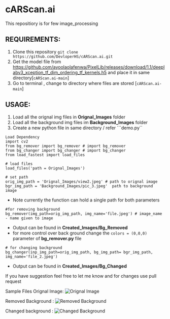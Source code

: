 # cARScan.ai
This repositiory  is for few image_processing


REQUIREMENTS:
---------------------------------------------------------
1. Clone this repository 
 ``` git clone https://github.com/DevloperHS/cARScan.ai.git ```
2. Get the model file from https://github.com/ayoolaolafenwa/PixelLib/releases/download/1.1/deeplabv3_xception_tf_dim_ordering_tf_kernels.h5
  and place it in same directory[```cARScan.ai-main```] 
3. Go to terminal , change to directory where files are stored [```cARScan.ai-main```] 

USAGE:
-----------------------------------------------------
 1. Load all the orignal img files in **Orignal_Images** folder
 2. Load all the background img files im **Background_Images** folder
 3. Create a new python file in same directory / refer ```demo.py``
 ```
Load Dependency
import cv2
from bg_remover import bg_remover # import bg_remover
from bg_changer import bg_changer # import bg_changer
from load_fastest import load_files

# load files
load_files('path = Orignal_Images') 

# set path
orig_img_path = 'Orignal_Images/view2.jpeg' # path to orignal image
bgr_img_path = 'Background_Images/pic_3.jpeg'  path to background image
```
* Note currently the function can hold a single path for both parameters

 ```
 #for removing background 
 bg_remover(img_path=orig_img_path, img_name='file.jpeg') # image_name - name given to image
 ```
* Output can be found in **Created_Images/Bg_Removed**
* for more control over back ground change the ```colors = (0,0,0)``` parameter of **bg_remover.py** file

```
# for changing background
bg_changer(inp_img_path=orig_img_path, bg_img_path= bgr_img_path, img_name='file_2.jpeg') 
```
* Output can be found in **Created_Images/Bg_Changed**

If you have suggestion feel free to let me know and for changes use pull request

Sample Files
Orignal Image:
![Orignal Image](https://user-images.githubusercontent.com/74095712/126471194-1caed3ae-5e17-43d1-b507-29d18a2a8e9a.jpeg)

Removed Background :
![Removed Background](https://user-images.githubusercontent.com/74095712/126470803-de216a76-78c7-4df7-8de8-aa0638114d66.jpeg)

Changed background :
![Changed Background](https://user-images.githubusercontent.com/74095712/126470990-112b8d60-7333-4c7a-bb45-77d4b495a7bb.jpeg)
